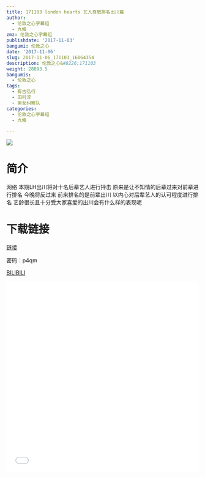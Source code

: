 ```yaml
---
title: 171103 london hearts 艺人尊敬排名出川篇
author:
  - 伦敦之心字幕组
  - 九條
zmz: 伦敦之心字幕组
publishdate: '2017-11-03'
bangumi: 伦敦之心
date: '2017-11-06'
slug: 2017-11-06_171103_16064354
description: 伦敦之心&#8226;171103
weight: 28893.5
bangumis:
  - 伦敦之心
tags:
  - 有吉弘行
  - 田村淳
  - 男女纠察队
categories:
  - 伦敦之心字幕组
  - 九條

---
```

![](https://i.imgur.com/bHEB5gM.png)
# 简介  
网络
本期LH出川将对十名后辈艺人进行抨击 原来是让不知情的后辈过来对前辈进行排名 今晚将反过来 前来排名的是前辈出川 以内心对后辈艺人的认可程度进行排名 艺龄很长且十分受大家喜爱的出川会有什么样的表现呢

# 下载链接
<a href="http://pan.baidu.com/s/1geIBNXp" target="_blank">链接</a>

密码：p4qm


  [BILIBILI](https://www.bilibili.com/video/av16064354/)

  <iframe src="//www.bilibili.com/blackboard/player.html?cid=26208130&aid=16064354" width="100%" height="500" frameborder="0" allowfullscreen="allowfullscreen"></iframe>
